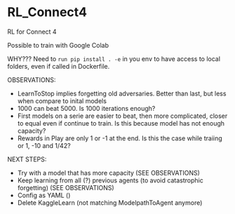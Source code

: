 # RL_Connect4
RL for Connect 4

Possible to train with Google Colab


WHY???
Need to `run pip install . -e` in you env to have access to local folders, even if called in Dockerfile.

OBSERVATIONS:
- LearnToStop implies forgetting old adversaries. Better than last, but less when compare to inital models
- 1000 can beat 5000. Is 1000 iterations enough?
- First models on a serie are easier to beat, then more complicated, closer to equal even if continue to train. Is this because model has not enough capacity?
- Rewards in Play are only 1 or -1 at the end. Is this the case while traiing or 1, -10 and 1/42?

NEXT STEPS:
- Try with a model that has more capacity (SEE OBSERVATIONS)
- Keep learning from all (?) previous agents (to avoid catastrophic forgetting) (SEE OBSERVATIONS)
- Config as YAML ()
- Delete KaggleLearn (not matching ModelpathToAgent anymore)



